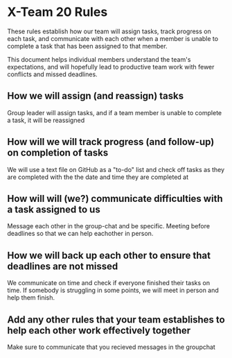 # X-Team 20 Rules

These rules establish how our team will assign tasks,
track progress on each task, and communicate with each other 
when a member is unable to complete a task that has been assigned to that member.

This document helps individual members understand the team's expectations,
and will hopefully lead to productive team work with fewer conflicts
and missed deadlines.

## How we will assign (and reassign) tasks
Group leader will assign tasks, and if a team member is unable to complete a task, it will be reassigned 


## How will we will track progress (and follow-up) on completion of tasks
We will use a text file on GitHub as a "to-do" list and check off tasks as they are completed with the the date and time they are completed at


## How will will (we?) communicate difficulties with a task assigned to us
Message each other in the group-chat and be specific. Meeting before deadlines so that we can help eachother in person. 


## How we will back up each other to ensure that deadlines are not missed
We communicate on time and check if everyone finished their tasks on time. If somebody is struggling in some points, we will meet in person and help them finish.


## Add any other rules that your team establishes to help each other work effectively together

Make sure to communicate that you recieved messages in the groupchat



